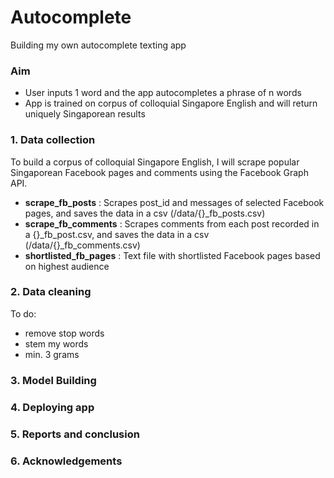 # Autocomplete
Building my own autocomplete texting app

### Aim ###
* User inputs 1 word and the app autocompletes a phrase of n words
* App is trained on corpus of colloquial Singapore English and will return uniquely Singaporean results

### 1. Data collection ###
To build a corpus of colloquial Singapore English, I will scrape popular Singaporean Facebook pages and comments using the Facebook Graph API.
* __scrape_fb_posts__ : Scrapes post_id and messages of selected Facebook pages, and saves the data in a csv (/data/{}_fb_posts.csv)
* __scrape_fb_comments__ : Scrapes comments from each post recorded in a {}_fb_post.csv, and saves the data in a csv (/data/{}_fb_comments.csv)
* __shortlisted_fb_pages__ : Text file with shortlisted Facebook pages based on highest audience

### 2. Data cleaning ###
To do:
* remove stop words
* stem my words
* min. 3 grams

### 3. Model Building ###

### 4. Deploying app ###

### 5. Reports and conclusion ###

### 6. Acknowledgements ###
